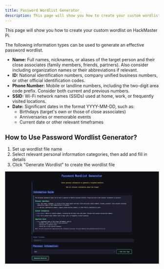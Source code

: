 ```yaml
---
title: Password Wordlist Generator
description: This page will show you how to create your custom wordlist on HackMaster Pi.
---
```


This page will show you how to create your custom wordlist on HackMaster Pi.

The following information types can be used to generate an effective password wordlist. 

* **Name:** Full names, nicknames, or aliases of the target person and their close associates (family members, friends, partners). Also consider including organization names or their abbreviations if relevant.
* **ID:** National identification numbers, company unified business numbers, or other official identification codes.
* **Phone Number:** Mobile or landline numbers, including the two-digit area code prefix. Consider both current and previous numbers.
* **SSID:** Wi-Fi network names (SSIDs) used at home, work, or frequently visited locations.
* **Date:** Significant dates in the format YYYY-MM-DD, such as:
  * Birthdays (target's own or those of close associates)
  * Anniversaries or memorable events
  * Current date or other relevant timeframes

## How to Use Password Wordlist Generator?

1. Set up wordlist file name
2. Select relevant personal information categories, then add and fill in details
3. Click "Generate Wordlist" to create the wordlist file

![Password Wordlist Generator Screenshot](src/image.png)